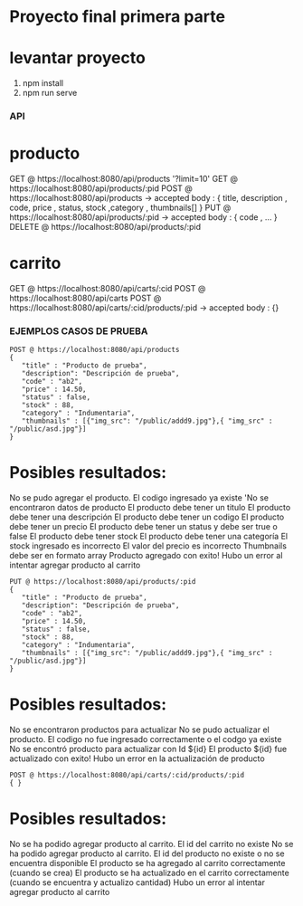 
# Proyecto final primera parte

# levantar proyecto
1. npm install
2. npm run serve

### API

# producto
GET @ https://localhost:8080/api/products  '?limit=10'
GET @ https://localhost:8080/api/products/:pid
POST @ https://localhost:8080/api/products  -> accepted body : { title, description , code, price , status, stock ,category , thumbnails[] }
PUT @ https://localhost:8080/api/products/:pid -> accepted body : { code , ... }
DELETE @ https://localhost:8080/api/products/:pid

# carrito
GET @ https://localhost:8080/api/carts/:cid
POST @ https://localhost:8080/api/carts
POST @ https://localhost:8080/api/carts/:cid/products/:pid -> accepted body : {}



### EJEMPLOS CASOS DE PRUEBA

```
POST @ https://localhost:8080/api/products
{
   "title" : "Producto de prueba",
   "description": "Descripción de prueba",
   "code" : "ab2",
   "price" : 14.50,
   "status" : false,
   "stock" : 88,
   "category" : "Indumentaria",
   "thumbnails" : [{"img_src": "/public/addd9.jpg"},{ "img_src" : "/public/asd.jpg"}]
}

```

# Posibles resultados:
No se pudo agregar el producto. El codigo ingresado ya existe
'No se encontraron datos de producto
El producto debe tener un titulo
El producto debe tener una descripción
El producto debe tener un codigo
El producto debe tener un precio
El producto debe tener un status y debe ser true o false
El producto debe tener stock
El producto debe tener una categoría
El stock ingresado es incorrecto
El valor del precio es incorrecto
Thumbnails debe ser en formato array
Producto agregado con exito!
Hubo un error al intentar agregar producto al carrito


```
PUT @ https://localhost:8080/api/products/:pid
{
   "title" : "Producto de prueba",
   "description": "Descripción de prueba",
   "code" : "ab2",
   "price" : 14.50,
   "status" : false,
   "stock" : 88,
   "category" : "Indumentaria",
   "thumbnails" : [{"img_src": "/public/addd9.jpg"},{ "img_src" : "/public/asd.jpg"}]
}

```

# Posibles resultados:
No se encontraron productos para actualizar
No se pudo actualizar el producto. El codigo no fue ingresado correctamente o el codgo ya existe
No se encontró producto para actualizar con Id ${id}
El producto ${id} fue actualizado con exito!
Hubo un error en la actualización de producto


```
POST @ https://localhost:8080/api/carts/:cid/products/:pid
{ }

```

# Posibles resultados:
No se ha podido agregar producto al carrito. El id del carrito no existe
No se ha podido agregar producto al carrito. El id del producto no existe o no se encuentra disponible
El producto se ha agregado al carrito correctamente (cuando se crea)
El producto se ha actualizado en el carrito correctamente (cuando se encuentra y actualizo cantidad)
Hubo un error al intentar agregar producto al carrito
